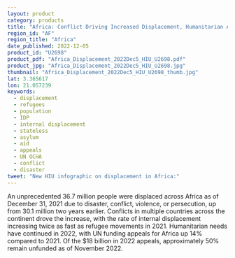```yaml
---
layout: product
category: products
title: "Africa: Conflict Driving Increased Displacement, Humanitarian Appeals Up 14%"
region_id: "AF"
region_title: "Africa"
date_published: 2022-12-05
product_id: "U2698"
product_pdf: "Africa_Displacement_2022Dec5_HIU_U2698.pdf"
product_jpg: "Africa_Displacement_2022Dec5_HIU_U2698.jpg"
thumbnail: "Africa_Displacement_2022Dec5_HIU_U2698_thumb.jpg"
lat: 3.365617
lon: 21.057239
keywords:
  - displacement
  - refugees
  - population
  - IDP
  - internal displacement
  - stateless
  - asylum
  - aid
  - appeals
  - UN OCHA
  - conflict
  - disaster
tweet: "New HIU infographic on displacement in Africa:"
---
```

An unprecedented 36.7 million people were displaced across Africa as of December 31, 2021 due to disaster, conflict, violence, or persecution, up from 30.1 million two years earlier. Conflicts in multiple countries across the continent drove the increase, with the rate of internal displacement increasing twice as fast as refugee movements in 2021. Humanitarian needs have continued in 2022, with UN funding appeals for Africa up 14% compared to 2021. Of the $18 billion in 2022 appeals, approximately 50% remain unfunded as of November 2022.
